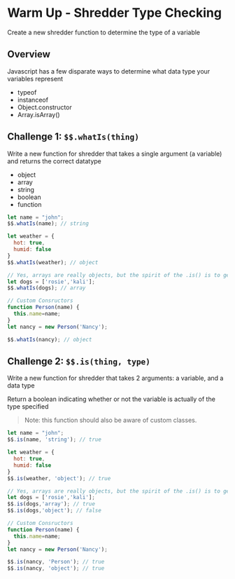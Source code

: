 # Warm Up - Shredder Type Checking

Create a new shredder function to determine the type of a variable

## Overview

Javascript has a few disparate ways to determine what data type your variables represent

- typeof
- instanceof
- Object.constructor
- Array.isArray()

## Challenge 1: `$$.whatIs(thing)`

Write a new function for shredder that takes a single argument (a variable) and returns the correct datatype

- object
- array
- string
- boolean
- function

```javascript
let name = "john";
$$.whatIs(name); // string

let weather = {
  hot: true,
  humid: false
}
$$.whatIs(weather); // object

// Yes, arrays are really objects, but the spirit of the .is() is to get "real"
let dogs = ['rosie','kali'];
$$.whatIs(dogs); // array

// Custom Consructors
function Person(name) {
  this.name=name;
}
let nancy = new Person('Nancy');

$$.whatIs(nancy); // object
```

## Challenge 2: `$$.is(thing, type)`

Write a new function for shredder that takes 2 arguments: a variable, and a data type

Return a boolean indicating whether or not the variable is actually of the type specified

> Note: this function should also be aware of custom classes.

```javascript
let name = "john";
$$.is(name, 'string'); // true

let weather = {
  hot: true,
  humid: false
}
$$.is(weather, 'object'); // true

// Yes, arrays are really objects, but the spirit of the .is() is to get "real"
let dogs = ['rosie','kali'];
$$.is(dogs,'array'); // true
$$.is(dogs,'object'); // false

// Custom Consructors
function Person(name) {
  this.name=name;
}
let nancy = new Person('Nancy');

$$.is(nancy, 'Person'); // true
$$.is(nancy, 'object'); // true
```
